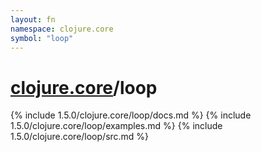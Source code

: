 ```yaml
---
layout: fn
namespace: clojure.core
symbol: "loop"
---
```


# [clojure.core](../)/loop

{% include 1.5.0/clojure.core/loop/docs.md %}
{% include 1.5.0/clojure.core/loop/examples.md %}
{% include 1.5.0/clojure.core/loop/src.md %}

